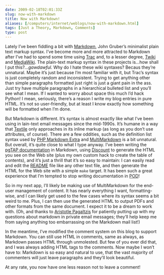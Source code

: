 ```yaml
--- 
date: 2009-02-18T02:01:33Z
slug: now-with-markdown
title: Now with Markdown!
aliases: [/computers/internet/weblogs/now-with-markdown.html]
tags: [Just a Theory, Markdown, Comments]
type: post
---
```


Lately I’ve been fiddling a bit with [Markdown], John Gruber’s minimalist plain
text markup syntax. I’ve become more and more attracted to Markdown after I’ve
had to spend some time using [Trac] and, to a lesser degree, [Twiki] and
[MediaWiki]. The plain-text markup syntax in these projects is…how shall I put
this?…*gawdawful.* Why do I hate these wiki syntaxes? Becaus they’re unnatural.
Maybe it’s just because I’m most familiar with it, but Trac’s syntax is just
completely random and inconsistent. Trying to get anything other than simple
paragraphs formatted just right is just a giant pain in the ass. Just try have
multiple paragraphs in a hierarchical bulleted list and you’ll see what I mean.
If I wanted to worry about space this much I’d hack Python! I mean, seriously,
there’s a reason I write my blog entries in pure HTML. It’s not so
user-friendly, but at least I know exactly how something will be formatted when
I’m done.

But Markdown is different. It’s syntax is almost exactly like what I’ve been
using in lain-text email messages since the mid-1990s. It’s humane in a way that
[Textile] only approaches in its inline markup (as long as you don’t use
attributes, of course). There are a few oddities, such as the definition list
syntax used by [PHP Markdown Extra] and [MultiMarkdown] is a bit unnatural. But
overall, it’s quite close to what I type anyway. I’ve been writing the [pgTAP
documentation] in Markdown, using [Discount] to generate the HTML you see on the
Web site (plus my own custom hack to create the table of contents), and it’s
just a thrill that it’s so easy to maintain: I can easily read and edit the
[README] file like any other text file, and then generate the HTML for the Web
site with a simple `make` target. It has been such a great experience that I’m
tempted to stop writing documentation in [POD]!

So in my next app, I’ll likely be making use of MultiMarkdown for the end-user
management of content. It has nearly everything I want, formatting-wise, and I
can likely get used to the few cases where its syntax seems a bit weird to me.
Plus, I can then use the generated HTML to output PDFs and other formats from
the same document. I expect it to be a dream to work with. (Oh, and thanks to
[Aristotle Pagaltzis] for patiently putting up with my questions about markdown
in private email messages; they’ll help keep me from saying anything too
embarrassing on the Markdown mail list!)

In the meantime, I’ve modified the comment system on this blog to support
Markdown. You can still use HTML in comments, same as always, as Markdown passes
HTML through unmolested. But few of you ever did that, and I was always adding
HTML tags to the comments. Now maybe I won’t have to: Markdown is so easy and
natural to use, that the vast majority of commenters will just leave paragraphs
and they’ll look beautiful.

At any rate, you now have one less reason not to leave a comment!

  [Markdown]: https://daringfireball.net/projects/markdown/
    "Daring Fireball: Markdown"
  [Trac]: http://trac.edgewall.org/ "The Trac Project"
  [Twiki]: http://www.twiki.org/
    "TWiki® - the Open Source Enterprise Wiki and Web 2.0 Application Platform"
  [MediaWiki]: http://www.mediawiki.org/wiki/MediaWiki
  [Textile]: http://www.textism.com/tools/textile/
    "Textile: A Humane Web Text Generator"
  [PHP Markdown Extra]: http://michelf.com/projects/php-markdown/extra/
  [MultiMarkdown]: http://fletcherpenney.net/multimarkdown/
  [pgTAP documentation]: https://pgtap.org/documentation.html
  [Discount]: http://www.pell.portland.or.us/~orc/Code/markdown/
    "Discount — a C implementation of the Markdown markup language"
  [README]: https://github.com/theory/pgtap/#readme "pgTAP README"
  [POD]: https://perldoc.perl.org/perlpod.html
    "perlpod - the Plain Old Documentation format"
  [Aristotle Pagaltzis]: http://plasmasturm.org/
